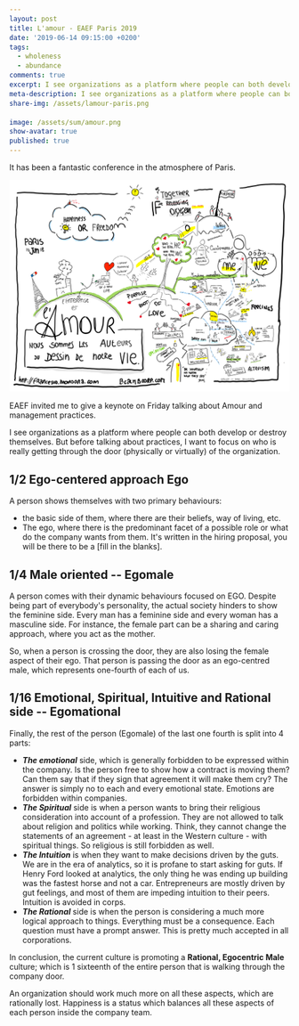 ```yaml
---
layout: post
title: L'amour - EAEF Paris 2019
date: '2019-06-14 09:15:00 +0200'
tags:
  - wholeness
  - abundance
comments: true
excerpt: I see organizations as a platform where people can both develop or destroy themselves. But before talking about practices, I want to focus on who is really getting through the door (physically or virtually) of the organization.
meta-description: I see organizations as a platform where people can both develop or destroy themselves. But before talking about practices, I want to focus on who is really getting through the door (physically or virtually) of the organization.
share-img: /assets/lamour-paris.png

image: /assets/sum/amour.png
show-avatar: true
published: true
---
```


It has been a fantastic conference in the atmosphere of Paris.

![The presentation](/assets/lamour-paris.png)

EAEF invited me to give a keynote on Friday talking about Amour and management practices.

I see organizations as a platform where people can both develop or destroy themselves. But before talking about practices, I want to focus on who is really getting through the door (physically or virtually) of the organization.

## 1/2 Ego-centered approach Ego

A person shows themselves with two primary behaviours:
- the basic side of them, where there are their beliefs, way of living, etc.
- The ego, where there is the predominant facet of a possible role or what do the company wants from them. It's written in the hiring proposal, you will be there to be a [fill in the blanks].

## 1/4 Male oriented -- Egomale
A person comes with their dynamic behaviours focused on EGO. Despite being part of everybody's personality, the actual society hinders to show the feminine side. Every man has a feminine side and every woman has a masculine side. For instance, the female part can be a sharing and caring approach, where you act as the mother.

So, when a person is crossing the door, they are also losing the female aspect of their ego. That person is passing the door as an ego-centred male, which represents one-fourth of each of us.

## 1/16 Emotional, Spiritual, Intuitive and Rational side -- Egomational
Finally, the rest of the person (Egomale) of the last one fourth is split into 4 parts:
- ***The emotional*** side, which is generally forbidden to be expressed within the company. Is the person free to show how a contract is moving them? Can them say that if they sign that agreement it will make them cry? The answer is simply no to each and every emotional state. Emotions are forbidden within companies.
- ***The Spiritual*** side is when a person wants to bring their religious consideration into account of a profession. They are not allowed to talk about religion and politics while working. Think, they cannot change the statements of an agreement - at least in the Western culture - with spiritual things. So religious is still forbidden as well.
- ***The Intuition*** is when they want to make decisions driven by the guts. We are in the era of analytics, so it is profane to start asking for guts. If Henry Ford looked at analytics, the only thing he was ending up building was the fastest horse and not a car. Entrepreneurs are mostly driven by gut feelings, and most of them are impeding intuition to their peers. Intuition is avoided in corps.
- ***The Rational*** side is when the person is considering a much more logical approach to things. Everything must be a consequence. Each question must have a prompt answer. This is pretty much accepted in all corporations.

In conclusion, the current culture is promoting a **Rational, Egocentric Male** culture; which is 1 sixteenth of the entire person that is walking through the company door.

An organization should work much more on all these aspects, which are rationally lost. Happiness is a status which balances all these aspects of each person inside the company team.
